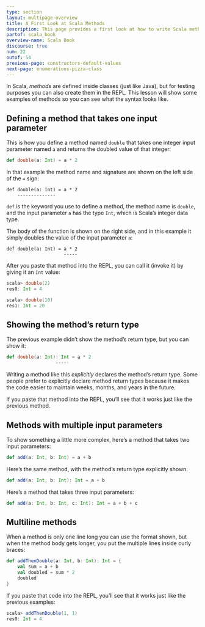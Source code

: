 ```yaml
---
type: section
layout: multipage-overview
title: A First Look at Scala Methods
description: This page provides a first look at how to write Scala methods, including how to test them in the REPL.
partof: scala_book
overview-name: Scala Book
discourse: true
num: 22
outof: 54
previous-page: constructors-default-values
next-page: enumerations-pizza-class
---
```



In Scala, *methods* are defined inside classes (just like Java), but for testing purposes you can also create them in the REPL. This lesson will show some examples of methods so you can see what the syntax looks like.



## Defining a method that takes one input parameter

This is how you define a method named `double` that takes one integer input parameter named `a` and returns the doubled value of that integer:

```scala
def double(a: Int) = a * 2
```

In that example the method name and signature are shown on the left side of the `=` sign:

    def double(a: Int) = a * 2
        --------------

`def` is the keyword you use to define a method, the method name is `double`, and the input parameter `a` has the type `Int`, which is Scala’s integer data type.

The body of the function is shown on the right side, and in this example it simply doubles the value of the input parameter `a`:

    def double(a: Int) = a * 2
                         -----

After you paste that method into the REPL, you can call it (invoke it) by giving it an `Int` value:

```scala
scala> double(2)
res0: Int = 4

scala> double(10)
res1: Int = 20
```



## Showing the method’s return type

The previous example didn’t show the method’s return type, but you can show it:

```scala
def double(a: Int): Int = a * 2
                  -----
```

Writing a method like this *explicitly* declares the method’s return type. Some people prefer to explicitly declare method return types because it makes the code easier to maintain weeks, months, and years in the future.

If you paste that method into the REPL, you’ll see that it works just like the previous method.



## Methods with multiple input parameters

To show something a little more complex, here’s a method that takes two input parameters:

```scala
def add(a: Int, b: Int) = a + b
```

Here’s the same method, with the method’s return type explicitly shown:

```scala
def add(a: Int, b: Int): Int = a + b
```

Here’s a method that takes three input parameters:

```scala
def add(a: Int, b: Int, c: Int): Int = a + b + c
```



## Multiline methods

When a method is only one line long you can use the format shown, but when the method body gets longer, you put the multiple lines inside curly braces:

```scala
def addThenDouble(a: Int, b: Int): Int = {
    val sum = a + b
    val doubled = sum * 2
    doubled
}
```

If you paste that code into the REPL, you’ll see that it works just like the previous examples:

```scala
scala> addThenDouble(1, 1)
res0: Int = 4
```






